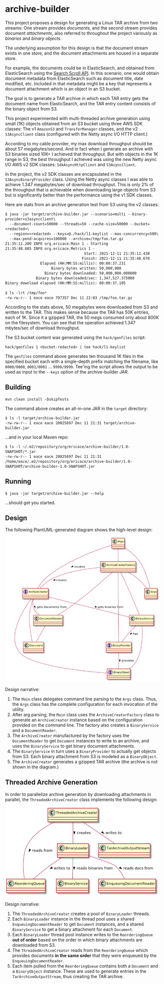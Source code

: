 # archive-builder

This project proposes a design for generating a Linux TAR archive from two streams: One stream provides *documents*, and the second stream provides document *attachments*, also referred to throughout the project variously as *binaries* and *binary objects*.

The underlying assumption for this design is that the document stream exists in one store, and the document attachments are housed in a separate store.

For example, the documents could be in ElasticSearch, and obtained from ElasticSearch using the [Search Scroll API](https://www.elastic.co/guide/en/elasticsearch/client/java-rest/current/java-rest-high-search-scroll.html). In this scenario, one would obtain document metadata from ElasticSearch such as document title, date modified, etc. Included in that metadata might be a key that represents a document attachment which is an object in an S3 bucket.

The goal is to generate a TAR archive in which each TAR entry gets the document name from ElasticSearch, and the TAR entry content consists of the binary object from S3.

This project experimented with multi-threaded archive generation using small (1K) objects obtained from an S3 bucket using three AWS  SDK classes: The v1 `AmazonS3` and `TransferManager` classes, and the v2 `S3AsyncClient` class (configured with the Netty async I/O HTTP client.)

According to my cable provider, my max download throughput should be about 57 megabytes/second. And in fact when I generate an archive with S3 binaries sized 10K+ I achieved that throughput. But with objects in the 1K range in S3, the best throughput I achieved was using the new Netty async I/O AWS v2 SDK classes: `SdkAsyncHttpClient` and `S3AsyncClient`.

In the project, the v2 SDK classes are encapsulated in the `S3AsyncBinaryProvider` class. Using the Netty async classes I was able to achieve 1.347 megabytes/sec of download throughput. This is only 2% of the throughput that is achievable when downloading large objects from S3 but is significantly better than the performance using the v1 SDK classes.

Here are stats from an archive generation test from S3 using the v2 classes:

```
$ java -jar target/archive-builder.jar --scenario=multi --binary-provider=s3asyncclient\
  --document-count=50000 --threads=50 --cache-size=50000 --bucket=<redacted>\
  --region=<redacted> --keys=@./hack/l1-keylist --max-concurrency=500\
  --max-pend-acquires=100000 --archive=/tmp/foo.tar.gz
21:35:11.200 INFO org.ericace.Main 1 - Starting
21:35:48.685 INFO org.ericace.Metrics 1 - 
                                    Start: 2021-12-11 21:35:11.438
                                   Finish: 2021-12-11 21:35:48.670
                Elapsed (HH:MM:SS:millis): 00:00:37.231
                     Binary bytes written: 50,000,000
                  Binary bytes downloaded: 50,000,000.000000
              Binary bytes downloaded/sec: 1,347,527.375000
Binary download elapsed (HH:MM:SS:millis): 00:00:37.105

$ ls -lrt /tmp/foo*
-rw-rw-r-- 1 eace eace 797357 Dec 11 22:03 /tmp/foo.tar.gz
```

According to the stats above, 50 megabytes were downloaded from S3 and written to the TAR. This makes sense because the TAR has 50K entries, each of 1K. Since it a gzipped TAR, the 50 megs consumed only about 800K on the filesystem. You can see that the operation achieved 1.347 mbytes/sec of download throughput.

The S3 bucket content was generated using the `hack/genfiles` script:

```
hack/genfiles 1 <bucket-redacted> | tee hack/l1-keylist
```

The `genfiles` command above generates ten thousand 1K files in the specified bucket each with a single-depth prefix matching the filename, like `0000/0000`, `0001/0001` ... `9999/9999`. Tee'ing the script allows the output to be used as input to the `--keys` option of the archive-builder JAR.

## Building

```
mvn clean install -DskipTests
```

The command above creates an all-in-one JAR in the `target` directory:

```
$ ls -l target/archive-builder.jar
-rw-rw-r-- 1 eace eace 20025697 Dec 11 21:31 target/archive-builder.jar
```

...and in your local Maven repo:

```
$ ls -l ~/.m2/repository/org/ericace/archive-builder/1.0-SNAPSHOT/*.jar 
-rw-rw-r-- 1 eace eace 20025697 Dec 11 21:31 /home/eace/.m2/repository/org/ericace/archive-builder/1.0-SNAPSHOT/archive-builder-1.0-SNAPSHOT.jar
```

## Running

```
$ java -jar target/archive-builder.jar --help
```

...should get you started.

## Design

The following PlantUML-generated diagram shows the high-level design:

<img src="resources/high-level-design.jpg" alt="sdfsd" style="zoom:80%;" />

Design narrative:

1. The `Main` class delegates command line parsing to the `Args` class. Thus, the `Args` class has the complete configuration for each invocation of the utility.
2. After arg parsing, the `Main` class uses the `ArchiveCreatorFactory` class to generate an `ArchiveCreator` instance based on the configuration provided on the command line. The factory also creates a `BinaryService` and a `DocumentReader`.
3. The `ArchiveCreator` manufactured by the factory uses the `DocumentReader` to get `Document` instances to write to an archive, and uses the `BinaryService` to get binary document attachments.
4. The `BinaryService` in turn uses a `BinaryProvider` to actually get objects from S3. Each binary attachment from S3 is modeled as a `BinaryObject`.
5. The `ArchiveCreator` generates a gzipped TAR archive (the archive is not shown in the diagram.)

## Threaded Archive Generation

In order to parallelize archive generation by downloading attachments in parallel, the `ThreadedArchiveCreator` class implements the following design:

![](resources/threaded-archive-creator.jpg)

Design narrative:

1. The `ThreadedArchiveCreator` creates a pool of `BinaryLoader` threads.
2.  Each `BinaryLoader` instance in the thread pool uses a shared `EnqueuingDocumentReader` to get `Document` instances, and a shared `BinaryService` to get a binary attachment for each `Document`.
3. Each `BinaryLoader` thread pool instance writes to the `ReorderingQueue` **out of order** based on the order in which binary attachments are downloaded from S3.
4. The `ThreadedArchiveCreator` reads from the `ReorderingQueue` which provides documents **in the same order** that they were enqueued by the `EnqueuingDocumentReader`.
5. Each item pulled from the `ReorderingQueue` contains both a `Document` and a `BinaryObject` instance. These are used to generate entries in the `TarArchiveOutputStream`, thus creating the TAR archive.